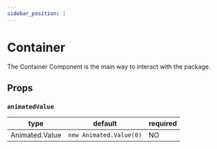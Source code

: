 ```yaml
---
sidebar_position: 1
---
```


# Container

The Container Component is the main way to interact with the package.

## Props

### `animatedValue`

| type           | default                 | required |
| -------------- | ----------------------- | -------- |
| Animated.Value | `new Animated.Value(0)` | NO       |
